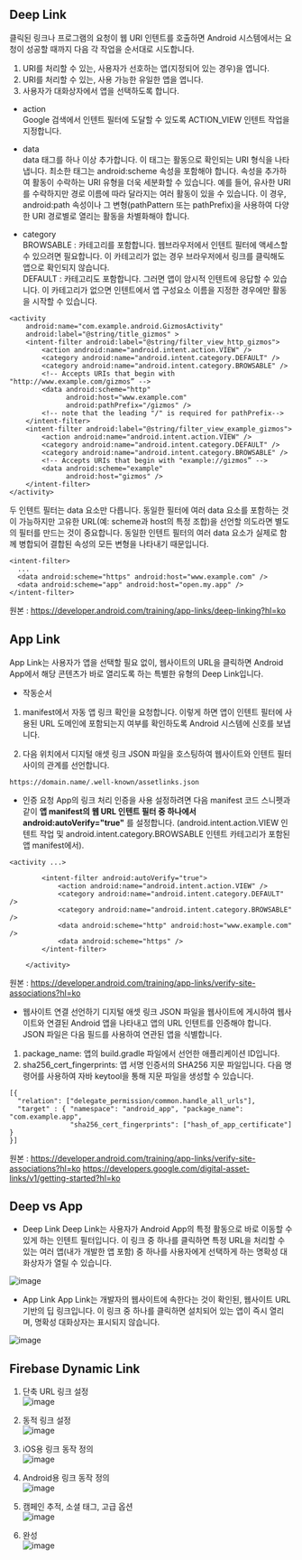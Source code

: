## Deep Link
클릭된 링크나 프로그램의 요청이 웹 URI 인텐트를 호출하면 Android 시스템에서는 요청이 성공할 때까지 다음 각 작업을 순서대로 시도합니다.

1. URI를 처리할 수 있는, 사용자가 선호하는 앱(지정되어 있는 경우)을 엽니다.
2. URI를 처리할 수 있는, 사용 가능한 유일한 앱을 엽니다.
3. 사용자가 대화상자에서 앱을 선택하도록 합니다.

- action    
Google 검색에서 인텐트 필터에 도달할 수 있도록 ACTION_VIEW 인텐트 작업을 지정합니다.

- data    
data 태그를 하나 이상 추가합니다. 이 태그는 활동으로 확인되는 URI 형식을 나타냅니다. 최소한 <data> 태그는 android:scheme 속성을 포함해야 합니다. 
속성을 추가하여 활동이 수락하는 URI 유형을 더욱 세분화할 수 있습니다. 예를 들어, 유사한 URI를 수락하지만 경로 이름에 따라 달라지는 여러 활동이 있을 수 있습니다. 이 경우, android:path 속성이나 그 변형(pathPattern 또는 pathPrefix)을 사용하여 다양한 URI 경로별로 열리는 활동을 차별화해야 합니다.

- category     
BROWSABLE : 카테고리를 포함합니다. 웹브라우저에서 인텐트 필터에 액세스할 수 있으려면 필요합니다. 이 카테고리가 없는 경우 브라우저에서 링크를 클릭해도 앱으로 확인되지 않습니다.     
DEFAULT : 카테고리도 포함합니다. 그러면 앱이 암시적 인텐트에 응답할 수 있습니다. 이 카테고리가 없으면 인텐트에서 앱 구성요소 이름을 지정한 경우에만 활동을 시작할 수 있습니다.    

```
<activity
    android:name="com.example.android.GizmosActivity"
    android:label="@string/title_gizmos" >
    <intent-filter android:label="@string/filter_view_http_gizmos">
        <action android:name="android.intent.action.VIEW" />
        <category android:name="android.intent.category.DEFAULT" />
        <category android:name="android.intent.category.BROWSABLE" />
        <!-- Accepts URIs that begin with "http://www.example.com/gizmos” -->
        <data android:scheme="http"
              android:host="www.example.com"
              android:pathPrefix="/gizmos" />
        <!-- note that the leading "/" is required for pathPrefix-->
    </intent-filter>
    <intent-filter android:label="@string/filter_view_example_gizmos">
        <action android:name="android.intent.action.VIEW" />
        <category android:name="android.intent.category.DEFAULT" />
        <category android:name="android.intent.category.BROWSABLE" />
        <!-- Accepts URIs that begin with "example://gizmos” -->
        <data android:scheme="example"
              android:host="gizmos" />
    </intent-filter>
</activity>
```

두 인텐트 필터는 data 요소만 다릅니다. 동일한 필터에 여러 data 요소를 포함하는 것이 가능하지만 고유한 URL(예: scheme과 host의 특정 조합)을 선언할 의도라면 별도의 필터를 만드는 것이 중요합니다. 동일한 인텐트 필터의 여러 data 요소가 실제로 함께 병합되어 결합된 속성의 모든 변형을 나타내기 때문입니다.

```
<intent-filter>
  ...
  <data android:scheme="https" android:host="www.example.com" />
  <data android:scheme="app" android:host="open.my.app" />
</intent-filter>
```
    
원본 : https://developer.android.com/training/app-links/deep-linking?hl=ko
## App Link
App Link는 사용자가 앱을 선택할 필요 없이, 웹사이트의 URL을 클릭하면 Android App에서 해당 콘텐츠가 바로 열리도록 하는 특별한 유형의 Deep Link입니다.

- 작동순서
1. manifest에서 자동 앱 링크 확인을 요청합니다. 이렇게 하면 앱이 인텐트 필터에 사용된 URL 도메인에 포함되는지 여부를 확인하도록 Android 시스템에 신호를 보냅니다.    
    
2. 다음 위치에서 디지털 애셋 링크 JSON 파일을 호스팅하여 웹사이트와 인텐트 필터 사이의 관계를 선언합니다.    
```
https://domain.name/.well-known/assetlinks.json
```

- 인증 요청
App의 링크 처리 인증을 사용 설정하려면 다음 manifest 코드 스니펫과 같이 
__앱 manifest의 웹 URL 인텐트 필터 중 하나에서 android:autoVerify="true"__
를 설정합니다. (android.intent.action.VIEW 인텐트 작업 및 android.intent.category.BROWSABLE 인텐트 카테고리가 포함된 앱 manifest에서).    

```
<activity ...>

        <intent-filter android:autoVerify="true">
            <action android:name="android.intent.action.VIEW" />
            <category android:name="android.intent.category.DEFAULT" />
            <category android:name="android.intent.category.BROWSABLE" />
            <data android:scheme="http" android:host="www.example.com" />
            <data android:scheme="https" />
        </intent-filter>

    </activity>
```
    
원본 : https://developer.android.com/training/app-links/verify-site-associations?hl=ko

- 웹사이트 연결 선언하기
디지털 애셋 링크 JSON 파일을 웹사이트에 게시하여 웹사이트와 연결된 Android 앱을 나타내고 앱의 URL 인텐트를 인증해야 합니다. JSON 파일은 다음 필드를 사용하여 연관된 앱을 식별합니다.    
    
1. package_name: 앱의 build.gradle 파일에서 선언한 애플리케이션 ID입니다.
2. sha256_cert_fingerprints: 앱 서명 인증서의 SHA256 지문 파일입니다. 다음 명령어를 사용하여 자바 keytool을 통해 지문 파일을 생성할 수 있습니다.
    
```
[{
  "relation": ["delegate_permission/common.handle_all_urls"],
  "target" : { "namespace": "android_app", "package_name": "com.example.app",
               "sha256_cert_fingerprints": ["hash_of_app_certificate"] }
}]
```
    
원본 : 
https://developer.android.com/training/app-links/verify-site-associations?hl=ko
https://developers.google.com/digital-asset-links/v1/getting-started?hl=ko

## Deep vs App

- Deep Link
Deep Link는 사용자가 Android App의 특정 활동으로 바로 이동할 수 있게 하는 인텐트 필터입니다. 이 링크 중 하나를 클릭하면 특정 URL을 처리할 수 있는 여러 앱(내가 개발한 앱 포함) 중 하나를 사용자에게 선택하게 하는 명확성 대화상자가 열릴 수 있습니다.     

![image](https://user-images.githubusercontent.com/41356481/78000310-0a530b00-736f-11ea-8fe3-d8da5220e4be.png)

- App Link
App Link는 개발자의 웹사이트에 속한다는 것이 확인된, 웹사이트 URL 기반의 딥 링크입니다. 이 링크 중 하나를 클릭하면 설치되어 있는 앱이 즉시 열리며, 명확성 대화상자는 표시되지 않습니다.     

![image](https://user-images.githubusercontent.com/41356481/78000413-31a9d800-736f-11ea-9bf5-ed8adea57c85.png)

## Firebase Dynamic Link
1. 단축 URL 링크 설정    
![image](https://user-images.githubusercontent.com/41356481/78112626-739f5080-7439-11ea-96db-6bd0129017c6.png)
    
2. 동적 링크 설정    
![image](https://user-images.githubusercontent.com/41356481/78112744-9f223b00-7439-11ea-8125-9e5abf8e5157.png)
    
3. iOS용 링크 동작 정의    
![image](https://user-images.githubusercontent.com/41356481/78112909-dc86c880-7439-11ea-9673-20a776bd56bd.png)
    
4. Android용 링크 동작 정의     
![image](https://user-images.githubusercontent.com/41356481/78112953-ed373e80-7439-11ea-9da4-0c4c8a5f6e4a.png)
     
5. 캠페인 추적, 소셜 태그, 고급 옵션     
![image](https://user-images.githubusercontent.com/41356481/78113013-0c35d080-743a-11ea-8ac1-86f5b9d49423.png)
     
6. 완성      
![image](https://user-images.githubusercontent.com/41356481/78112514-4d79b080-7439-11ea-9624-cb68cab29e0f.png)
